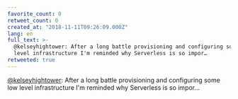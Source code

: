 ```yaml
---
favorite_count: 0
retweet_count: 0
created_at: "2018-11-11T09:26:09.000Z"
lang: en
full_text: >-
  @kelseyhightower: After a long battle provisioning and configuring some low
  level infrastructure I'm reminded why Serverless is so impor…
retweeted: true
---
```


[@kelseyhightower](https://twitter.com/kelseyhightower): After a long battle
provisioning and configuring some low level infrastructure I'm reminded why
Serverless is so impor…
